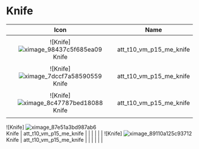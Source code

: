 # Knife

| Icon | Name |
| :--: | :--: | 
| | | | | 
|![Knife] ![ximage_98437c5f685ea09](https://github.com/user-attachments/assets/c33fe4ed-6380-4006-8be2-478f28d37e96) <br> Knife | att_t10_vm_p15_me_knife  | 
| | | | | 
![Knife] ![ximage_7dccf7a58590559](https://github.com/user-attachments/assets/acec9a84-4231-4f8a-80e3-12ce228d0a45) <br> Knife | att_t10_vm_p15_me_knife  | 
| | | | | 
![Knife] ![ximage_8c47787bed18088](https://github.com/user-attachments/assets/523e842f-a52d-4956-b0cd-99ce398e32d3) <br> Knife | att_t10_vm_p15_me_knife  | 
| | | | | 
![Knife] ![ximage_87e51a3bd987ab6](https://github.com/user-attachments/assets/7bdc074b-24a1-48b7-9ec3-1283c394e7f6)
 <br> Knife | att_t10_vm_p15_me_knife  | 
| | | | | 
![Knife] ![ximage_89110a125c93712](https://github.com/user-attachments/assets/7a3b6cce-0b8c-41ac-a694-0dd218ee61cb)
<br> Knife | att_t10_vm_p15_me_knife  | 
| | | | | 


